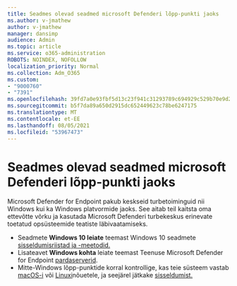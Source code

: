 ```yaml
---
title: Seadmes olevad seadmed microsoft Defenderi lõpp-punkti jaoks
ms.author: v-jmathew
author: v-jmathew
manager: dansimp
audience: Admin
ms.topic: article
ms.service: o365-administration
ROBOTS: NOINDEX, NOFOLLOW
localization_priority: Normal
ms.collection: Adm_O365
ms.custom:
- "9000760"
- "7391"
ms.openlocfilehash: 39fd7a0e93fbf5d13c23f941c31293789c694929c529b70e9d2a9558dc3f2874
ms.sourcegitcommit: b5f7da89a650d2915dc652449623c78be6247175
ms.translationtype: MT
ms.contentlocale: et-EE
ms.lasthandoff: 08/05/2021
ms.locfileid: "53967473"
---
```

# <a name="onboard-devices-to-microsoft-defender-for-endpoint"></a>Seadmes olevad seadmed microsoft Defenderi lõpp-punkti jaoks

Microsoft Defender for Endpoint pakub keskseid turbetoiminguid nii Windows kui ka Windows platvormide jaoks. See aitab teil kaitsta oma ettevõtte võrku ja kasutada Microsoft Defenderi turbekeskus erinevate toetatud opsüsteemide teatiste läbivaatamiseks.

- Seadmete **Windows 10 leiate** teemast Windows 10 seadmete [sisseldumisriistad ja -meetodid.](https://go.microsoft.com/fwlink/?linkid=2143460)
- Lisateavet **Windows kohta** leiate teemast Teenuse Microsoft Defender for Endpoint [pardaserverid](https://go.microsoft.com/fwlink/?linkid=2143627).
- Mitte-Windows lõpp-punktide korral kontrollige, kas teie süsteem vastab [macOS-i](https://go.microsoft.com/fwlink/?linkid=2143461) või [Linuxi](https://go.microsoft.com/fwlink/?linkid=2143462)nõuetele, ja seejärel jätkake [sisseldumist.](https://go.microsoft.com/fwlink/?linkid=2143628) 
